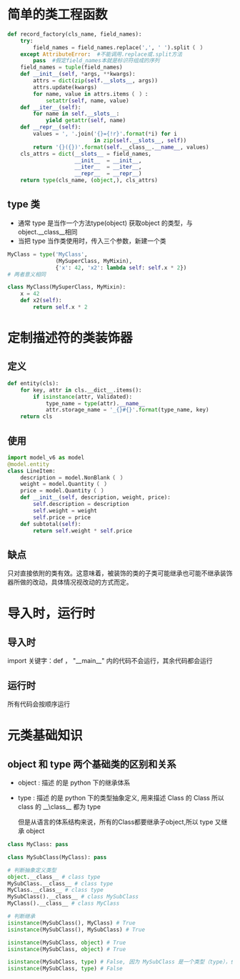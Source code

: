 
# 简单的类工程函数

```python
def record_factory(cls_name, field_names):
    try:
        field_names = field_names.replace(',', ' ').split（　）  
    except AttributeError:  #不能调用.replace或.split方法
        pass  #假定field_names本就是标识符组成的序列
    field_names = tuple(field_names)  
    def __init__(self, *args, **kwargs):  
        attrs = dict(zip(self.__slots__, args))
        attrs.update(kwargs)
        for name, value in attrs.items（　）:
            setattr(self, name, value)
    def __iter__(self):  
        for name in self.__slots__:
            yield getattr(self, name)
    def __repr__(self):  
        values = ', '.join('{}={!r}'.format(*i) for i
                           in zip(self.__slots__, self))
        return '{}({})'.format(self.__class__.__name__, values)
    cls_attrs = dict(__slots__ = field_names,  
                     __init__  = __init__,
                     __iter__  = __iter__,
                     __repr__  = __repr__)
    return type(cls_name, (object,), cls_attrs)  
```

## type 类
- 通常 type 是当作一个方法type(object) 获取object 的类型，与 object.\_\_class\_\_相同
- 当把 type 当作类使用时，传入三个参数，新建一个类
```python
MyClass = type('MyClass', 
			   (MySuperClass, MyMixin), 
			   {'x': 42, 'x2': lambda self: self.x * 2})
# 两者意义相同

class MyClass(MySuperClass, MyMixin): 
	x = 42 
	def x2(self): 
		return self.x * 2
```

# 定制描述符的类装饰器

## 定义

```python
def entity(cls): 
    for key, attr in cls.__dict__.items():  
        if isinstance(attr, Validated):  
            type_name = type(attr).__name__
            attr.storage_name = '_{}#{}'.format(type_name, key)  
    return cls  
```

## 使用

```python
import model_v6 as model
@model.entity  
class LineItem:
    description = model.NonBlank（　）
    weight = model.Quantity（　）
    price = model.Quantity（　）
    def __init__(self, description, weight, price):
        self.description = description
        self.weight = weight
        self.price = price
    def subtotal(self):
        return self.weight * self.price
```

## 缺点
只对直接依附的类有效。这意味着，被装饰的类的子类可能继承也可能不继承装饰器所做的改动，具体情况视改动的方式而定。

# 导入时，运行时
## 导入时
import
关键字：def  ， "\_\_main\_\_"
内的代码不会运行，其余代码都会运行
## 运行时
所有代码会按顺序运行

# 元类基础知识
## object  和 type 两个基础类的区别和关系
- object : 描述 的是 python 下的继承体系
- type : 描述 的是 python 下的类型抽象定义, 用来描述 Class 的 Class
  所以 class 的 \_\_\class\_\_ 都为 type
  
  但是从语言的体系结构来说，所有的Class都要继承子object,所以 type 又继承 object 

```python
class MyClass: pass

class MySubClass(MyClass): pass

# 判断抽象定义类型
object.__class__ # class type
MySubClass.__class__ # class type
MyClass.__class__ # class type
MySubClass().__class__ # class MySubClass
MyClass().__class__ # class MyClass

# 判断继承
isinstance(MySubClass(), MyClass) # True
isinstance(MySubClass(), MySubClass) # True

isinstance(MySubClass, object) # True
isinstance(MySubClass, object) # True

isinstance(MySubClass, type) # False, 因为 MySubClass 是一个类型（type），但继承体系不是从type
isinstance(MySubClass, type) # False

```